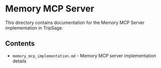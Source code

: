 # Memory MCP Server

This directory contains documentation for the Memory MCP Server implementation in TripSage.

## Contents

- `memory_mcp_implementation.md` - Memory MCP server implementation details
